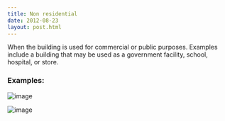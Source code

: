 ```yaml
---
title: Non residential
date: 2012-08-23
layout: post.html
---
```

When the building is used for commercial or public purposes. Examples include a building that may be used as a government facility, school, hospital, or store.
### Examples:
![image](https://user-images.githubusercontent.com/19536044/58286156-bac9a900-7d73-11e9-9a64-341ce0045dad.png)

![image](https://user-images.githubusercontent.com/19536044/58286166-bf8e5d00-7d73-11e9-807e-e628b7f9b9b6.png)
